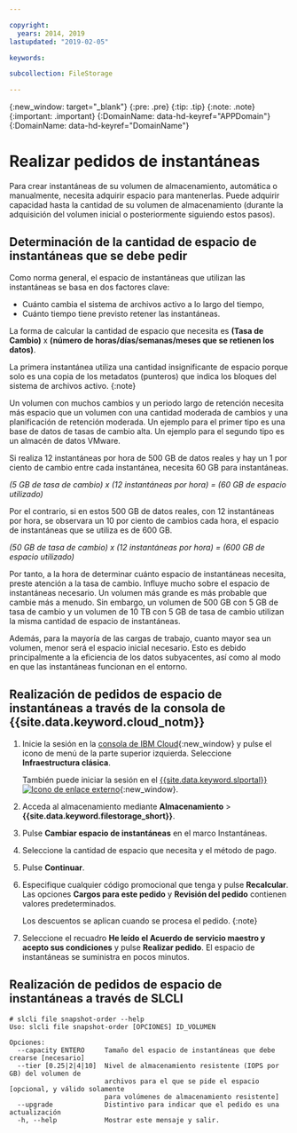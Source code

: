 ```yaml
---

copyright:
  years: 2014, 2019
lastupdated: "2019-02-05"

keywords:

subcollection: FileStorage

---
```

{:new_window: target="_blank"}
{:pre: .pre}
{:tip: .tip}
{:note: .note}
{:important: .important}
{:DomainName: data-hd-keyref="APPDomain"}
{:DomainName: data-hd-keyref="DomainName"}


# Realizar pedidos de instantáneas

Para crear instantáneas de su volumen de almacenamiento, automática o manualmente, necesita adquirir espacio para mantenerlas. Puede adquirir capacidad hasta la cantidad de su volumen de almacenamiento (durante la adquisición del volumen inicial o posteriormente siguiendo estos pasos).

## Determinación de la cantidad de espacio de instantáneas que se debe pedir

Como norma general, el espacio de instantáneas que utilizan las instantáneas se basa en dos factores clave:
- Cuánto cambia el sistema de archivos activo a lo largo del tiempo,
- Cuánto tiempo tiene previsto retener las instantáneas.  

La forma de calcular la cantidad de espacio que necesita es **(Tasa de Cambio)** x **(número de horas/días/semanas/meses que se retienen los datos)**.  

La primera instantánea utiliza una cantidad insignificante de espacio porque solo es una copia de los metadatos (punteros) que indica los bloques del sistema de archivos activo.
{:note}

Un volumen con muchos cambios y un periodo largo de retención necesita más espacio que un volumen con una cantidad moderada de cambios y una planificación de retención moderada. Un ejemplo para el primer tipo es una base de datos de tasas de cambio alta. Un ejemplo para el segundo tipo es un almacén de datos VMware.

Si realiza 12 instantáneas por hora de 500 GB de datos reales y hay un 1 por ciento de cambio entre cada instantánea, necesita 60 GB para instantáneas.

*(5 GB de tasa de cambio) x (12 instantáneas por hora) = (60 GB de espacio utilizado)*

Por el contrario, si en estos 500 GB de datos reales, con 12 instantáneas por hora, se observara un 10 por ciento de cambios cada hora, el espacio de instantáneas que se utiliza es de 600 GB.

*(50 GB de tasa de cambio) x (12 instantáneas por hora) = (600 GB de espacio utilizado)*

Por tanto, a la hora de determinar cuánto espacio de instantáneas necesita, preste atención a la tasa de cambio. Influye mucho sobre el espacio de instantáneas necesario. Un volumen más grande es más probable que cambie más a menudo. Sin embargo, un volumen de 500 GB con 5 GB de tasa de cambio y un volumen de 10 TB con 5 GB de tasa de cambio utilizan la misma cantidad de espacio de instantáneas.

Además, para la mayoría de las cargas de trabajo, cuanto mayor sea un volumen, menor será el espacio inicial necesario. Esto es debido principalmente a la eficiencia de los datos subyacentes, así como al modo en que las instantáneas funcionan en el entorno.

## Realización de pedidos de espacio de instantáneas a través de la consola de {{site.data.keyword.cloud_notm}}

1. Inicie la sesión en la [consola de IBM Cloud](https://{DomainName}/){:new_window} y pulse el icono de menú de la parte superior izquierda. Seleccione **Infraestructura clásica**.

   También puede iniciar la sesión en el [{{site.data.keyword.slportal}} ![Icono de enlace externo](../../icons/launch-glyph.svg "Icono de enlace externo")](https://control.softlayer.com/){:new_window}.
2. Acceda al almacenamiento mediante **Almacenamiento** > **{{site.data.keyword.filestorage_short}}**.
3. Pulse **Cambiar espacio de instantáneas** en el marco Instantáneas.
4. Seleccione la cantidad de espacio que necesita y el método de pago.
5. Pulse **Continuar**.
6. Especifique cualquier código promocional que tenga y pulse **Recalcular**. Las opciones **Cargos para este pedido** y **Revisión del pedido** contienen valores predeterminados.

   Los descuentos se aplican cuando se procesa el pedido.
   {:note}
7. Seleccione el recuadro **He leído el Acuerdo de servicio maestro y acepto sus condiciones** y pulse **Realizar pedido**. El espacio de instantáneas se suministra en pocos minutos.

## Realización de pedidos de espacio de instantáneas a través de SLCLI

```
# slcli file snapshot-order --help
Uso: slcli file snapshot-order [OPCIONES] ID_VOLUMEN

Opciones:
  --capacity ENTERO     Tamaño del espacio de instantáneas que debe crearse [necesario]
  --tier [0.25|2|4|10]  Nivel de almacenamiento resistente (IOPS por GB) del volumen de
                        archivos para el que se pide el espacio [opcional, y válido solamente
                        para volúmenes de almacenamiento resistente]
  --upgrade             Distintivo para indicar que el pedido es una actualización
  -h, --help            Mostrar este mensaje y salir.
```
